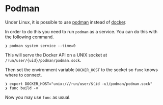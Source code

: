 # Podman

Under Linux, it is possible to use [podman](https://podman.io/) instead of [docker](https://www.docker.com/).

In order to do this you need to run `podman` as a service. You can do this with the following command.
```
❯ podman system service --time=0
```
This will serve the Docker API on a UNIX socket at `/run/user/{uid}/podman/podman.sock`.

Then set the environment variable `DOCKER_HOST` to the socket so `func` knows where to connect.
```
❯ export DOCKER_HOST="unix:///run/user/$(id -u)/podman/podman.sock"
❯ func build -v
```
Now you may use `func` as usual.
